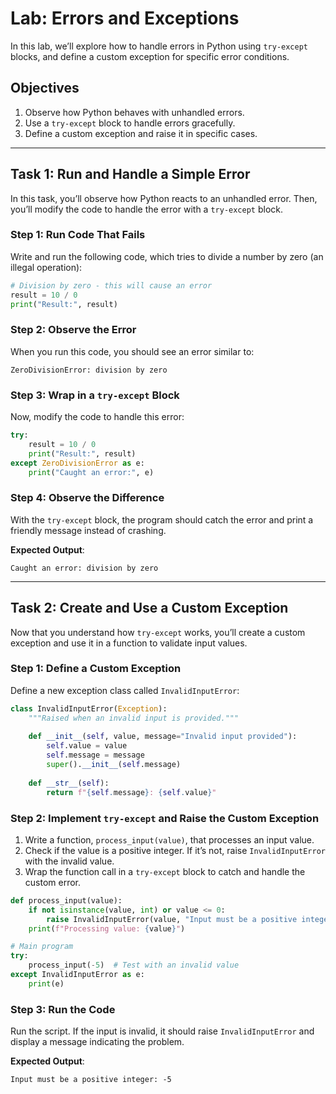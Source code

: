 # Lab: Errors and Exceptions

In this lab, we’ll explore how to handle errors in Python using `try-except` blocks, and define a custom exception for specific error conditions.

## Objectives

1. Observe how Python behaves with unhandled errors.
2. Use a `try-except` block to handle errors gracefully.
3. Define a custom exception and raise it in specific cases.

---

## Task 1: Run and Handle a Simple Error

In this task, you’ll observe how Python reacts to an unhandled error. Then, you’ll modify the code to handle the error with a `try-except` block.

### Step 1: Run Code That Fails

Write and run the following code, which tries to divide a number by zero (an illegal operation):

```python
# Division by zero - this will cause an error
result = 10 / 0
print("Result:", result)
```

### Step 2: Observe the Error

When you run this code, you should see an error similar to:

```
ZeroDivisionError: division by zero
```

### Step 3: Wrap in a `try-except` Block

Now, modify the code to handle this error:

```python
try:
    result = 10 / 0
    print("Result:", result)
except ZeroDivisionError as e:
    print("Caught an error:", e)
```

### Step 4: Observe the Difference

With the `try-except` block, the program should catch the error and print a friendly message instead of crashing.

**Expected Output**:

```
Caught an error: division by zero
```

---

## Task 2: Create and Use a Custom Exception

Now that you understand how `try-except` works, you’ll create a custom exception and use it in a function to validate input values.

### Step 1: Define a Custom Exception

Define a new exception class called `InvalidInputError`:

```python
class InvalidInputError(Exception):
    """Raised when an invalid input is provided."""
    
    def __init__(self, value, message="Invalid input provided"):
        self.value = value
        self.message = message
        super().__init__(self.message)
    
    def __str__(self):
        return f"{self.message}: {self.value}"
```

### Step 2: Implement `try-except` and Raise the Custom Exception

1. Write a function, `process_input(value)`, that processes an input value.
2. Check if the value is a positive integer. If it’s not, raise `InvalidInputError` with the invalid value.
3. Wrap the function call in a `try-except` block to catch and handle the custom error.

```python
def process_input(value):
    if not isinstance(value, int) or value <= 0:
        raise InvalidInputError(value, "Input must be a positive integer")
    print(f"Processing value: {value}")

# Main program
try:
    process_input(-5)  # Test with an invalid value
except InvalidInputError as e:
    print(e)
```

### Step 3: Run the Code

Run the script. If the input is invalid, it should raise `InvalidInputError` and display a message indicating the problem.

**Expected Output**:

```
Input must be a positive integer: -5
```

